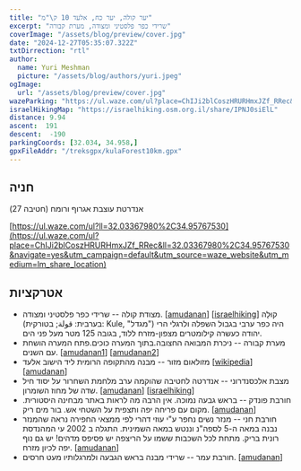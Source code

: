 ```yaml
---
title: "יער קולה, יער כח, אלעד 10 ק\"מ"
excerpt: "שרידי כפר פלסטיני ומצודה, מערת קבורה"
coverImage: "/assets/blog/preview/cover.jpg"
date: "2024-12-27T05:35:07.322Z"
txtDirrection: "rtl"
author:
  name: Yuri Meshman
  picture: "/assets/blog/authors/yuri.jpeg"
ogImage:
  url: "/assets/blog/preview/cover.jpg"
wazeParking: "https://ul.waze.com/ul?place=ChIJi2blCoszHRURHmxJZf_RRec&ll=32.03367980%2C34.95767530&navigate=yes&utm_campaign=default&utm_source=waze_website&utm_medium=lm_share_location"
israelHikingMap: "https://israelhiking.osm.org.il/share/IPNJ0siElL"
distance: 9.94 
ascent:  191
descent:  -190
parkingCoords: [32.034, 34.958,]
gpxFileAddr: "/treksgpx/kulaForest10km.gpx"
---
```

## חניה
אנדרטת עוצבת אגרוף ורומח (חטיבה 27)

[https://ul.waze.com/ul?ll=32.03367980%2C34.95767530](https://ul.waze.com/ul?place=ChIJi2blCoszHRURHmxJZf_RRec&ll=32.03367980%2C34.95767530&navigate=yes&utm_campaign=default&utm_source=waze_website&utm_medium=lm_share_location)

## אטרקציות
- מצודת קולה  -- שרידי כפר פלסטיני ומצודה. \[[amudanan](https://amudanan.co.il/#!wiki=P325636)\] \[[israelhiking](https://israelhiking.osm.org.il/poi/OSM/node_278476982)\]
קוּלָה (בערבית: قولة; בטורקית: Kule, "מגדל") היה כפר ערבי בגבול השפלה ולרגלי הרי יהודה כעשרה קילומטרים מצפון-מזרח ללוד, בגובה 125 מטר מעל פני הים. 
- מערת קבורה -- ניכרת המבואה החצובה.בתוך המערה כוכים.פתח המערה הושחת עם השנים. \[[amudanan1](https://amudanan.co.il/#!wiki=P523235)\] \[[amudanan2](https://amudanan.co.il/#!wiki=P102525)\]
- מזולאום מזור -- מבנה מהתקופה הרומית ליד הישוב אלעד \[[wikipedia](https://he.wikipedia.org/wiki/מאוזוליאום_מזור)\] \[[amudanan](https://amudanan.co.il/#!wiki=P939961)\]
- מצבת אלכסנדרוני -- אנדרטה לחטיבה שהוקמה ערב מלחמת השחרור על יסוד חיל שדה של מחוז השומרון. \[[amudanan](https://amudanan.co.il/#!wiki=P421617)\] \[[israelhiking](https://israelhiking.osm.org.il/poi/OSM/node_742639703)\]
- חורבת פונדק -- בראש גבעה נמוכה. אין הרבה מה לראות באתר מבחינה היסטורית. מקום עם פריחה יפה ותצפית על השטחי אש. בור מים ריק.  \[[amudanan](https://amudanan.co.il/#!wiki=P110606)\]
- חורבת חני -- מנזר נשים נחפר ע"י עוזי דהרי לפי ממצאי החפירה נראה שהמנזר נבנה במאה ה-5 לספה"נ וננטש במאה השמינית. התגלה ב 2002 עי המהנדסת רונית בריק. מתחת לכל השכבות ששמו על הריצפה יש פסיפס מדהים! יש גם נוף יפה לכיון מזרח. \[[amudanan](https://amudanan.co.il/#!wiki=P719271)\]
- חורבת עמר -- שרידי מבנה בראש הגבעה ולמרגלותיו מעט חרסים. \[[amudanan](https://amudanan.co.il/#!wiki=P110606)\]